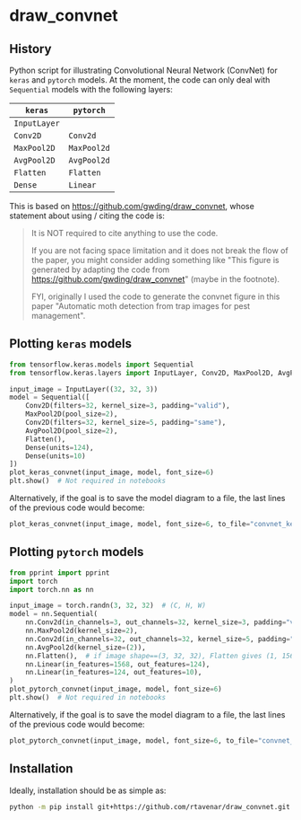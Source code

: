 # draw_convnet

## History

Python script for illustrating Convolutional Neural Network (ConvNet)
for `keras` and `pytorch` models.
At the moment, the code can only deal with `Sequential` models with the following layers:

| `keras`       | `pytorch`   |
|---------------|-------------|
| `InputLayer`  |             |
| `Conv2D`      | `Conv2d`    |
| `MaxPool2D`   | `MaxPool2d` |
| `AvgPool2D`   | `AvgPool2d` |
| `Flatten`     | `Flatten`   |
| `Dense`       | `Linear`    |


This is based on <https://github.com/gwding/draw_convnet>, whose statement about using / citing the code is:

> It is NOT required to cite anything to use the code.
>
> If you are not facing space limitation and it does not break the flow of the paper, you might consider adding something like "This figure is generated by adapting the code from https://github.com/gwding/draw_convnet" (maybe in the footnote).
>
> FYI, originally I used the code to generate the convnet figure in this paper "Automatic moth detection from trap images for pest management".

## Plotting `keras` models

```python
from tensorflow.keras.models import Sequential
from tensorflow.keras.layers import InputLayer, Conv2D, MaxPool2D, AvgPool2D, Flatten, Dense

input_image = InputLayer((32, 32, 3))
model = Sequential([
    Conv2D(filters=32, kernel_size=3, padding="valid"),
    MaxPool2D(pool_size=2),
    Conv2D(filters=32, kernel_size=5, padding="same"),
    AvgPool2D(pool_size=2),
    Flatten(),
    Dense(units=124),
    Dense(units=10)
])
plot_keras_convnet(input_image, model, font_size=6)
plt.show()  # Not required in notebooks
```

Alternatively, if the goal is to save the model diagram to a file, the last lines of the previous code would become:

```python
plot_keras_convnet(input_image, model, font_size=6, to_file="convnet_keras.svg")
```

## Plotting `pytorch` models

```python
from pprint import pprint
import torch
import torch.nn as nn

input_image = torch.randn(3, 32, 32)  # (C, H, W)
model = nn.Sequential(
    nn.Conv2d(in_channels=3, out_channels=32, kernel_size=3, padding="valid"),
    nn.MaxPool2d(kernel_size=2),
    nn.Conv2d(in_channels=32, out_channels=32, kernel_size=5, padding="same"),
    nn.AvgPool2d(kernel_size=(2)),
    nn.Flatten(),  # if image shape==(3, 32, 32), Flatten gives (1, 1568)
    nn.Linear(in_features=1568, out_features=124),
    nn.Linear(in_features=124, out_features=10),
)
plot_pytorch_convnet(input_image, model, font_size=6)
plt.show()  # Not required in notebooks
```

Alternatively, if the goal is to save the model diagram to a file, the last lines of the previous code would become:

```python
plot_pytorch_convnet(input_image, model, font_size=6, to_file="convnet_pytorch.svg")
```

## Installation

Ideally, installation should be as simple as:

```bash
python -m pip install git+https://github.com/rtavenar/draw_convnet.git
```
